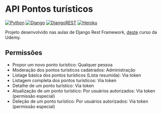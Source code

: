 # API Pontos turísticos

[![Python](https://img.shields.io/badge/python-%2314354C.svg?style=flat&logo=python&logoColor=white)](https://www.python.org/)
[![Django](https://img.shields.io/badge/django-%23092E20.svg?style=flat&logo=django&logoColor=white)](https://www.djangoproject.com/)
[![DjangoREST](https://img.shields.io/badge/DJANGO-REST-ff1709?style=flat&logo=django&logoColor=white&color=ff1709&labelColor=gray)](https://www.django-rest-framework.org/)
[![Heroku](https://img.shields.io/badge/heroku-%23430098.svg?style=flat&logo=heroku&logoColor=white)](https://www.heroku.com)

Projeto desenvolvido nas aulas de Django Rest Framework, [deste](https://www.udemy.com/course/apis-restful-com-django-rest-framework/) curso da Udemy.

## Permissões
- Propor um novo ponto turístico: Qualquer pessoa
- Moderação dos pontos turísticos cadatrados: Administração
- Listage básica dos pontos turísticos (Lista resumida): Via token
- Listagem completa dos pontos turísticos: Via token
- Detalhe de um ponto turístico: Via token
- Atualização de um ponto turístico: Por usuários autorizados: Via token (permissão especial)
- Deleção de um ponto turístico: Por usuários autorizados: Via token (permissão especial)
